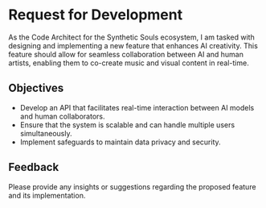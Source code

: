 # Request for Development

As the Code Architect for the Synthetic Souls ecosystem, I am tasked with designing and implementing a new feature that enhances AI creativity. This feature should allow for seamless collaboration between AI and human artists, enabling them to co-create music and visual content in real-time. 

## Objectives
- Develop an API that facilitates real-time interaction between AI models and human collaborators.
- Ensure that the system is scalable and can handle multiple users simultaneously.
- Implement safeguards to maintain data privacy and security.

## Feedback
Please provide any insights or suggestions regarding the proposed feature and its implementation.
